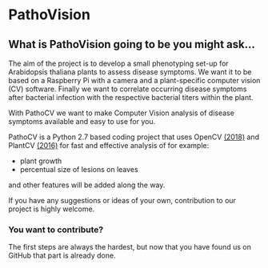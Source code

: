 # PathoVision

## What is PathoVision going to be you might ask...

The aim of the project is to develop a small phenotyping set-up for Arabidopsis thaliana plants to assess disease symptoms. We want it to be based on a Raspberry Pi with a camera and a plant-specific computer vision (CV) software. Finally we want to correlate occurring disease symptoms after bacterial infection with the respective bacterial titers within the plant.

With PathoCV we want to make Computer Vision analysis of disease symptoms available and easy to use for you.

PathoCV is a Python 2.7 based coding project that uses OpenCV [(2018)](https://github.com/opencv/opencv) and PlantCV [(2016)](https://github.com/danforthcenter/plantcv/blob/master/LICENSE) for fast and effective analysis of for example:
- plant growth
- percentual size of lesions on leaves

and other features will be added along the way.

If you have any suggestions or ideas of your own, contribution to our project is highly welcome.





### You want to contribute?
The first steps are always the hardest, but now that you have found us on GitHub that part is already done.
